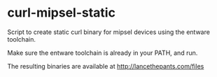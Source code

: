 curl-mipsel-static
==================

Script to create static curl binary for mipsel devices using the entware toolchain.

Make sure the entware toolchain is already in your PATH, and run.

The resulting binaries are available at http://lancethepants.com/files
